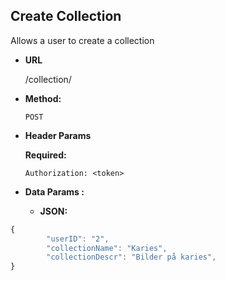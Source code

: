 **Create Collection**
----
  Allows a user to create a collection

* **URL**

  /collection/

* **Method:**

  `POST`
  
*  **Header Params**

   **Required:**
 
   `Authorization: <token>` <br />

* **Data Params :**

  * **JSON:** <br />

```javascript
{
        "userID": "2",
        "collectionName": "Karies",
        "collectionDescr": "Bilder på karies",
}
```
 
